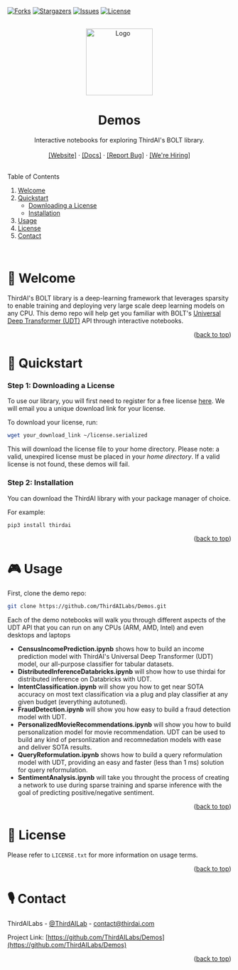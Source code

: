 <div id="top"></div>

[![Forks][forks-shield]][forks-url]
[![Stargazers][stars-shield]][stars-url]
[![Issues][issues-shield]][issues-url]
[![License][license-shield]][license-url]



<!-- PROJECT LOGO -->
<br />
<div align="center">
  <a href="https://github.com/ThirdAILabs/Demos">
    <img src="https://www.thirdai.com/wp-content/uploads/2022/06/ThirdAI_logo.png" alt="Logo" width="150" height="">
  </a>

<h1 align="center">Demos</h1>

  <p align="center">
    Interactive notebooks for exploring ThirdAI's BOLT library.
    <br>
    <br>
    <a href="https://thirdai.com">[Website]</a>
    ·
    <a href="https://thirdai.com/docs/">[Docs]</a>
    ·
    <a href="https://github.com/ThirdAILabs/Demos/issues">[Report Bug]</a>
    ·
    <a href="https://www.thirdai.com/careers/">[We're Hiring]</a>
  </p>
</div>



<!-- TABLE OF CONTENTS -->
<br>
Table of Contents
<ol>
  <li>
    <a href="#👋-welcome">Welcome</a>
  </li>
  <li>
    <a href="#🚀-quickstart">Quickstart</a>
    <ul>
      <li><a href="#step-1:-downloading-a-license">Downloading a License</a></li>
      <li><a href="#step-2:-installation">Installation</a></li>
    </ul>
  </li>
  <li><a href="#🎮-usage">Usage</a></li>
  <li><a href="#📄-license">License</a></li>
  <li><a href="#🎙-contact">Contact</a></li>
</ol>

<br>



<!-- ABOUT THE PROJECT -->
# 👋 Welcome

ThirdAI's BOLT library is a deep-learning framework that leverages sparsity to enable training and deploying very large scale deep learning models on any CPU. This demo repo will help get you familiar with BOLT's [Universal Deep Transformer (UDT)](https://thirdailabs.github.io/thirdaibolt.html#thirdai.bolt.UniversalDeepTransformer) API through interactive notebooks.

<p align="right">(<a href="#top">back to top</a>)</p>



<!-- GETTING STARTED -->
# 🚀 Quickstart

### Step 1: Downloading a License

To use our library, you will first need to register for a free license [here](https://www.thirdai.com/try-bolt/). We will email you a unique download link for your license.

To download your license, run:

```sh
wget your_download_link ~/license.serialized
```

This will download the license file to your home directory. Please note: a valid, unexpired license must be placed in your <em>home directory</em>. If a valid license is not found, these demos will fail.

### Step 2: Installation

You can download the ThirdAI library with your package manager of choice.

For example:

```sh
pip3 install thirdai
```

<p align="right">(<a href="#top">back to top</a>)</p>



<!-- USAGE EXAMPLES -->
# 🎮 Usage

First, clone the demo repo:

```sh
git clone https://github.com/ThirdAILabs/Demos.git
```

Each of the demo notebooks will walk you through different aspects of the UDT API that you can run on any CPUs (ARM, AMD, Intel) and even desktops and laptops

<ul>
<li><strong>CensusIncomePrediction.ipynb</strong> shows how to build an income prediction model with ThirdAI's Universal Deep Transformer (UDT) model, our all-purpose classifier for tabular datasets.</li>
<li><strong>DistributedInferenceDatabricks.ipynb</strong> will show how to use thirdai for distributed inference on Databricks with UDT.
<li><strong>IntentClassification.ipynb</strong> will show you how to get near SOTA accuracy on most text classification via a plug and play classifier at any given budget (everything autotuned).</li>
<li><strong>FraudDetection.ipynb</strong> will show you how easy to build a fraud detection model with UDT.</li>
<li><strong>PersonalizedMovieRecommendations.ipynb</strong> will show you how to build personalization model for movie recommendation. UDT can be used to build any kind of personlization and recomnedation models with ease and deliver SOTA results.</li>
<li><strong>QueryReformulation.ipynb</strong> shows how to build a query reformulation model with UDT, providing an easy and faster (less than 1 ms) solution for query reformulation.</li>
<li><strong>SentimentAnalysis.ipynb</strong> will take you throught the process of creating a network to use during sparse training and sparse inference with the goal of predicting positive/negative sentiment.
</ul>

<p align="right">(<a href="#top">back to top</a>)</p>



<!-- LICENSE -->
# 📄 License

Please refer to `LICENSE.txt` for more information on usage terms.

<p align="right">(<a href="#top">back to top</a>)</p>



<!-- CONTACT -->
# 🎙 Contact

ThirdAILabs - [@ThirdAILab](https://twitter.com/ThirdAILab) - [contact@thirdai.com](mailto:contact@thirdai.com)

Project Link: [https://github.com/ThirdAILabs/Demos](https://github.com/ThirdAILabs/Demos)

<p align="right">(<a href="#top">back to top</a>)</p>



<!-- MARKDOWN LINKS & IMAGES -->
[forks-shield]: https://img.shields.io/github/forks/thirdailabs/demos.svg?style=for-the-badge
[forks-url]: https://github.com/ThirdAILabs/Demos/network/members
[stars-shield]: https://img.shields.io/github/stars/thirdailabs/demos.svg?style=for-the-badge
[stars-url]: https://github.com/ThirdAILabs/Demos/stargazers
[issues-shield]: https://img.shields.io/github/issues/thirdailabs/demos.svg?style=for-the-badge
[issues-url]: https://github.com/ThirdAILabs/Demos/issues
[license-shield]: https://img.shields.io/github/license/thirdailabs/demos.svg?style=for-the-badge
[license-url]: https://github.com/ThirdAILabs/Demos/blob/master/LICENSE.txt
